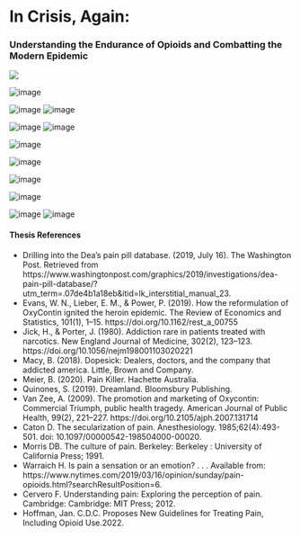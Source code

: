 <h1>In Crisis, Again:</h2>
<h3>Understanding the Endurance of Opioids and Combatting the Modern Epidemic</h3>


<img src="./brain-animate_3.gif"/>



![image](https://user-images.githubusercontent.com/86888346/155444223-a9ef2489-11ef-4f80-830e-64d260d26a7c.png)

![image](https://user-images.githubusercontent.com/86888346/163730863-23d6552f-cf42-406c-ad11-5fc650663b58.png)  ![image](https://user-images.githubusercontent.com/86888346/163730897-74a8034b-ddb3-46e6-a4d6-051cb95bde46.png)

![image](https://user-images.githubusercontent.com/86888346/163730921-369391f0-271e-44cc-89ac-19d1284dc599.png) ![image](https://user-images.githubusercontent.com/86888346/163730939-a3137361-8daf-4525-ba17-f3fa1ec7276a.png)

![image](https://user-images.githubusercontent.com/86888346/165307831-47040626-c9b7-413e-a5da-fdf6da495209.png)


<!-- <p>Overdose Deaths [2010 - 2020]</p> -->
![image](https://user-images.githubusercontent.com/86888346/165308130-c02d735a-92f8-47c7-8f56-34dc3b2f1858.png)

<!-- <h4>Overdose Deaths [2010 - 2020] & Pills per 100 people [2012]</h4> -->
![image](https://user-images.githubusercontent.com/86888346/165308317-4ac1f5fa-eae7-40fa-bf4c-66e8c5297cb8.png)

<!-- <h4>Overdose Deaths [2010 - 2020] & MAT providers [2022]</h4> -->
![image](https://user-images.githubusercontent.com/86888346/165308393-4a93c6cd-952c-43df-8885-6519147c323b.png)

<!-- <h4>All Providers [2022]</h4><h4>All Providers taking New Patients [2022]</h4> -->
![image](https://user-images.githubusercontent.com/86888346/165308562-457792f8-a88d-4a68-886c-48eb4d7d5776.png) ![image](https://user-images.githubusercontent.com/86888346/165308466-35d5f96a-548c-45a1-b129-82d52bb1b137.png)



<h4>Thesis References</h4>
<ul>
    <li>Drilling into the Dea’s pain pill database. (2019, July 16). The Washington Post. Retrieved from https://www.washingtonpost.com/graphics/2019/investigations/dea-pain-pill-database/?utm_term=.07de4b1a18eb&amp;itid=lk_interstitial_manual_23.</li> 
    <li>Evans, W. N., Lieber, E. M., &amp; Power, P. (2019). How the reformulation of OxyContin ignited the heroin epidemic. The Review of Economics and Statistics, 101(1), 1–15. https://doi.org/10.1162/rest_a_00755 </li>
    <li>Jick, H., &amp; Porter, J. (1980). Addiction rare in patients treated with narcotics. New England Journal of Medicine, 302(2), 123–123. https://doi.org/10.1056/nejm198001103020221 </li>
    <li>Macy, B. (2018). Dopesick: Dealers, doctors, and the company that addicted america. Little, Brown and Company. </li>
    <li>Meier, B. (2020). Pain Killer. Hachette Australia. </li>
    <li>Quinones, S. (2019). Dreamland. Bloomsbury Publishing. </li>
    <li>Van Zee, A. (2009). The promotion and marketing of Oxycontin: Commercial Triumph, public health tragedy. American Journal of Public Health, 99(2), 221–227. https://doi.org/10.2105/ajph.2007.131714 </li>
   <li> Caton D. The secularization of pain. Anesthesiology. 1985;62(4):493-501. doi: 10.1097/00000542-198504000-00020. </li>
   <li> Morris DB. The culture of pain. Berkeley: Berkeley : University of California Press; 1991.</li>
   <li> Warraich H. Is pain a sensation or an emotion? . . . Available from: https://www.nytimes.com/2019/03/16/opinion/sunday/pain-opioids.html?searchResultPosition=6.</li>
   <li> Cervero F. Understanding pain: Exploring the perception of pain. Cambridge: Cambridge: MIT Press; 2012.</li>
   <li> Hoffman, Jan. C.D.C. Proposes New Guidelines for Treating Pain, Including Opioid Use.2022. </li>
</ul>
